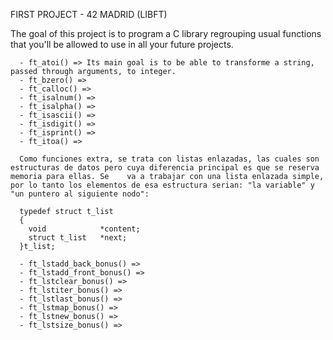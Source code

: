 FIRST PROJECT - 42 MADRID (LIBFT)

The goal of this project is to program a C library regrouping usual functions that you'll be allowed to use in all your future projects.

```
  - ft_atoi() => Its main goal is to be able to transforme a string, passed through arguments, to integer. 
  - ft_bzero() =>
  - ft_calloc() =>
  - ft_isalnum() =>
  - ft_isalpha() =>
  - ft_isascii() =>
  - ft_isdigit() =>
  - ft_isprint() =>
  - ft_itoa() =>

  Como funciones extra, se trata con listas enlazadas, las cuales son estructuras de datos pero cuya diferencia principal es que se reserva memoria para ellas. Se    va a trabajar con una lista enlazada simple, por lo tanto los elementos de esa estructura serian: "la variable" y "un puntero al siguiente nodo":

  typedef struct t_list
  {
  	void			*content;
  	struct t_list	*next;
  }t_list;
  
  - ft_lstadd_back_bonus() =>
  - ft_lstadd_front_bonus() =>
  - ft_lstclear_bonus() =>
  - ft_lstiter_bonus() =>
  - ft_lstlast_bonus() =>
  - ft_lstmap_bonus() =>
  - ft_lstnew_bonus() =>
  - ft_lstsize_bonus() =>
```
